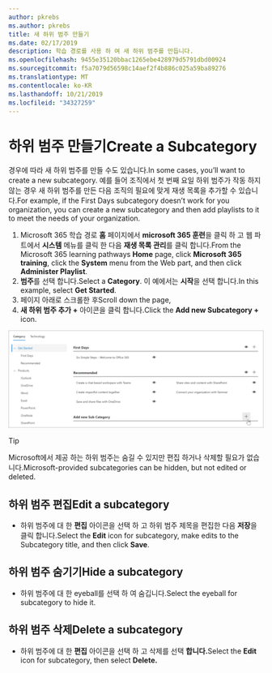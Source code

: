 ```yaml
---
author: pkrebs
ms.author: pkrebs
title: 새 하위 범주 만들기
ms.date: 02/17/2019
description: 학습 경로를 사용 하 여 새 하위 범주를 만듭니다.
ms.openlocfilehash: 9455e35120bbac1265ebe428979d5791dbd00924
ms.sourcegitcommit: f5a7079d56598c14aef2f4b886c025a59ba89276
ms.translationtype: MT
ms.contentlocale: ko-KR
ms.lasthandoff: 10/21/2019
ms.locfileid: "34327259"
---
```

# <a name="create-a-subcategory"></a><span data-ttu-id="851ee-103">하위 범주 만들기</span><span class="sxs-lookup"><span data-stu-id="851ee-103">Create a Subcategory</span></span> 
<span data-ttu-id="851ee-104">경우에 따라 새 하위 범주를 만들 수도 있습니다.</span><span class="sxs-lookup"><span data-stu-id="851ee-104">In some cases, you’ll want to create a new subcategory.</span></span> <span data-ttu-id="851ee-105">예를 들어 조직에서 첫 번째 요일 하위 범주가 작동 하지 않는 경우 새 하위 범주를 만든 다음 조직의 필요에 맞게 재생 목록을 추가할 수 있습니다.</span><span class="sxs-lookup"><span data-stu-id="851ee-105">For example, if the First Days subcategory doesn’t work for you organization, you can create a new subcategory and then add playlists to it to meet the needs of your organization.</span></span> 

1. <span data-ttu-id="851ee-106">Microsoft 365 학습 경로 **홈** 페이지에서 **microsoft 365 훈련**을 클릭 하 고 웹 파트에서 **시스템** 메뉴를 클릭 한 다음 **재생 목록 관리**를 클릭 합니다.</span><span class="sxs-lookup"><span data-stu-id="851ee-106">From the Microsoft 365 learning pathways **Home** page, click **Microsoft 365 training**, click the **System** menu from the Web part, and then click **Administer Playlist**.</span></span> 
2. <span data-ttu-id="851ee-107">**범주**를 선택 합니다.</span><span class="sxs-lookup"><span data-stu-id="851ee-107">Select a **Category**.</span></span> <span data-ttu-id="851ee-108">이 예에서는 **시작**을 선택 합니다.</span><span class="sxs-lookup"><span data-stu-id="851ee-108">In this example, select **Get Started**.</span></span>  
3. <span data-ttu-id="851ee-109">페이지 아래로 스크롤한 후</span><span class="sxs-lookup"><span data-stu-id="851ee-109">Scroll down the page,</span></span> 
3. <span data-ttu-id="851ee-110">**새 하위 범주 추가 +** 아이콘을 클릭 합니다.</span><span class="sxs-lookup"><span data-stu-id="851ee-110">Click the **Add new Subcategory +** icon.</span></span>  

![cg-newsubcategory-.png](media/cg-newsubcategory.png)

> [!TIP]
> <span data-ttu-id="851ee-112">Microsoft에서 제공 하는 하위 범주는 숨길 수 있지만 편집 하거나 삭제할 필요가 없습니다.</span><span class="sxs-lookup"><span data-stu-id="851ee-112">Microsoft-provided subcategories can be hidden, but not edited or deleted.</span></span> 

## <a name="edit-a-subcategory"></a><span data-ttu-id="851ee-113">하위 범주 편집</span><span class="sxs-lookup"><span data-stu-id="851ee-113">Edit a subcategory</span></span>
- <span data-ttu-id="851ee-114">하위 범주에 대 한 **편집** 아이콘을 선택 하 고 하위 범주 제목을 편집한 다음 **저장**을 클릭 합니다.</span><span class="sxs-lookup"><span data-stu-id="851ee-114">Select the **Edit** icon for subcategory, make edits to the Subcategory title, and then click **Save**.</span></span>

## <a name="hide-a-subcategory"></a><span data-ttu-id="851ee-115">하위 범주 숨기기</span><span class="sxs-lookup"><span data-stu-id="851ee-115">Hide a subcategory</span></span>
- <span data-ttu-id="851ee-116">하위 범주에 대 한 eyeball를 선택 하 여 숨깁니다.</span><span class="sxs-lookup"><span data-stu-id="851ee-116">Select the eyeball for subcategory to hide it.</span></span> 

## <a name="delete-a-subcategory"></a><span data-ttu-id="851ee-117">하위 범주 삭제</span><span class="sxs-lookup"><span data-stu-id="851ee-117">Delete a subcategory</span></span>
- <span data-ttu-id="851ee-118">하위 범주에 대 한 **편집** 아이콘을 선택 하 고 삭제를 선택 **합니다.**</span><span class="sxs-lookup"><span data-stu-id="851ee-118">Select the **Edit** icon for subcategory, then select **Delete.**</span></span> 
